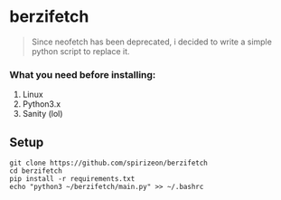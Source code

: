 # berzifetch
> Since neofetch has been deprecated, i decided to write a simple python script to replace it.

### What you need before installing:
1. Linux
2. Python3.x
3. Sanity (lol)

## Setup
```
git clone https://github.com/spirizeon/berzifetch
cd berzifetch
pip install -r requirements.txt
echo "python3 ~/berzifetch/main.py" >> ~/.bashrc
```
